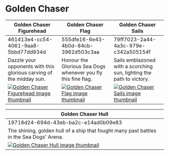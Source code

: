 # Golden Chaser

| Golden Chaser Figurehead | Golden Chaser Flag | Golden Chaser Sails |
| ------------------------ | ------------------ | ------------------- |
| 461413e4-cc54-4061-9aa8-5bbd77dd934d | 555dfe16-6e43-4b0d-84cb-3962d503c3aa | 79ff7023-2a44-4a3c-979e-c342a505154f |
| Dazzle your opponents with this glorious carving of the midday sun. | Honour the Glorious Sea Dogs whenever you fly this fine flag. | Sails emblazoned with a scorching sun, lighting the path to victory. |
| [![Golden Chaser Figurehead image thumbnail](https://seaofthieves.wiki.gg/images/5/54/Golden_Chaser_Figurehead.png)](https://seaofthieves.wiki.gg/wiki/Golden_Chaser_Figurehead) | [![Golden Chaser Flag image thumbnail](https://seaofthieves.wiki.gg/images/f/fe/Golden_Chaser_Flag.png)](https://seaofthieves.wiki.gg/wiki/Golden_Chaser_Flag) | [![Golden Chaser Sails image thumbnail](https://seaofthieves.wiki.gg/images/a/a8/Golden_Chaser_Sails.png)](https://seaofthieves.wiki.gg/wiki/Golden_Chaser_Sails) |

| Golden Chaser Hull |
| ------------------ |
| 19718d24-694d-43eb-ba2c-e14ad0b09e83 |
| The shining, golden hull of a ship that fought many past battles in the Sea Dogs' Arena. |
| [![Golden Chaser Hull image thumbnail](https://seaofthieves.wiki.gg/images/1/1f/Golden_Chaser_Hull.png)](https://seaofthieves.wiki.gg/wiki/Golden_Chaser_Hull) |
